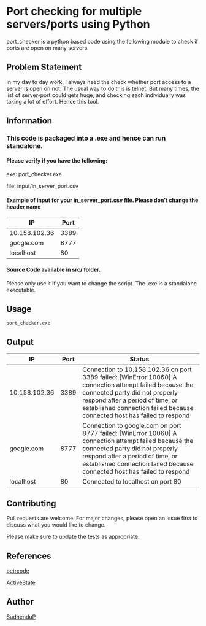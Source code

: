 # Port checking for multiple servers/ports using Python


port_checker is a python based code using the following module to check if ports are open on many servers.


## Problem Statement
In my day to day work, I always need the check whether port access to a server is open on not. The usual way to do this is telnet. But many times, the list of server-port could gets huge, and checking each individually was taking a lot of effort. Hence this tool.


## Information

### This code is packaged into a .exe and hence can run standalone. 

#### Please verify if you have the following:

exe: port_checker.exe

file: input/in_server_port.csv


####  Example of input for your in_server_port.csv file. Please don't change the header name


|IP           |Port|
|-------------|----|
|10.158.102.36|3389|
|google.com   |8777|
|localhost    |80  |

####  Source Code available in src/ folder.
Please only use it if you want to change the script. The .exe is a standalone executable.

## Usage

```exe
port_checker.exe
```

## Output

|IP           |Port|Status                                                                                                                                                                                                                                                  |
|-------------|----|--------------------------------------------------------------------------------------------------------------------------------------------------------------------------------------------------------------------------------------------------------|
|10.158.102.36|3389|Connection to 10.158.102.36 on port 3389 failed: [WinError 10060] A connection attempt failed because the connected party did not properly respond after a period of time, or established connection failed because connected host has failed to respond|
|google.com   |8777|Connection to google.com on port 8777 failed: [WinError 10060] A connection attempt failed because the connected party did not properly respond after a period of time, or established connection failed because connected host has failed to respond   |
|localhost    |80  |Connected to localhost on port 80                                                                                                                                                                                                                       |



## Contributing
Pull requests are welcome. For major changes, please open an issue first to discuss what you would like to change.

Please make sure to update the tests as appropriate.

## References

[betrcode](https://gist.github.com/betrcode/0248f0fda894013382d7)

[ActiveState](http://code.activestate.com/recipes/577769-tcp-port-checker/)
## Author

[SudhenduP](https://gist.github.com/SudhenduP)
